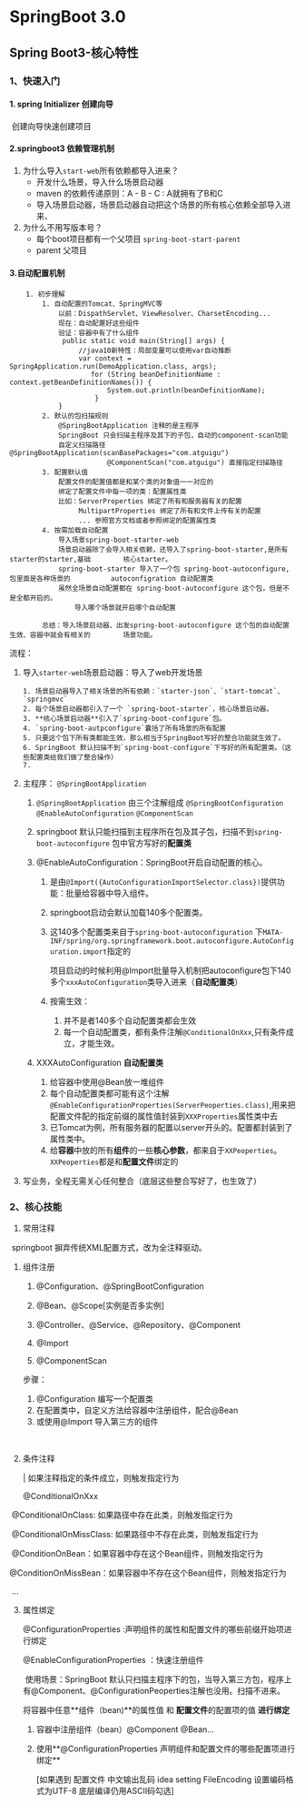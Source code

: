 # SpringBoot 3.0

## Spring Boot3-核心特性

### 1、快速入门

#### 1. spring Initializer 创建向导

​		创建向导快速创建项目

#### 2.springboot3 依赖管理机制

1. 为什么导入`start-web`所有依赖都导入进来？
   + 开发什么场景，导入什么场景启动器
   + maven 的依赖传递原则：A - B - C : A就拥有了B和C
   + 导入场景启动器，场景启动器自动把这个场景的所有核心依赖全部导入进来、
2. 为什么不用写版本号？
   + 每个boot项目都有一个父项目 `spring-boot-start-parent` 
   + parent 父项目 

####  3.自动配置机制

  		1. 初步理解
  	   		1. 自动配置的Tomcat、SpringMVC等
  	   			以前：DispathServlet、ViewResolver、CharsetEncoding...
  	   			现在：自动配置好这些组件
  	   			验证：容器中有了什么组件
  	   			 public static void main(String[] args) {
  	       			 //java10新特性：局部变量可以使用var自动推断
  	       			 var context = SpringApplication.run(DemoApplication.class, args);
  	        			for (String beanDefinitionName : context.getBeanDefinitionNames()) {
  	            			System.out.println(beanDefinitionName);
  	       				 }
  	       		}
  	   		2. 默认的包扫描规则
  	   			@SpringBootApplication 注释的是主程序
  	   			SpringBoot 只会扫描主程序及其下的子包，自动的component-scan功能
  	   			自定义扫描路径 @SpringBootApplication(scanBasePackages="com.atguigu")
  	   						@ComponentScan("com.atguigu") 直接指定扫描路径
  	   		3. 配置默认值
  	   			配置文件的配置值都是和某个类的对象值一一对应的
  	   			绑定了配置文件中每一项的类：配置属性类
  	   			比如：ServerProperties 绑定了所有和服务器有关的配置
  	   				 MultipartProperties 绑定了所有和文件上传有关的配置
  	   				 ... 参照官方文档或者参照绑定的配置属性类
  	   		4. 按需加载自动配置
  	   			导入场景spring-boot-starter-web
  	   			场景启动器除了会导入相关依赖，还导入了spring-boot-starter,是所有starter的starter,基础		核心starter。
  	   			spring-boot-starter 导入了一个包 spring-boot-autoconfigure,包里面是各种场景的			autoconfigration 自动配置类
  	   			虽然全场景自动配置都在 spring-boot-autoconfigure 这个包，但是不是全都开启的。
  	   				导入哪个场景就开启哪个自动配置
  	   		
  	   		总结：导入场景启动器、出发spring-boot-autoconfigure 这个包的自动配置生效、容器中就会有相关的		   场景功能。



流程：

 1. 导入`starter-web`场景启动器：导入了web开发场景

    	1. 场景启动器导入了相关场景的所有依赖：`starter-json`、`start-tomcat`、`springmvc`
    	2. 每个场景启动器都引入了一个 `spring-boot-starter`，核心场景启动器。
    	3. **核心场景启动器**引入了`spring-boot-configure`包。
    	4. `spring-boot-autpconfigure`囊括了所有场景的所有配置
    	5. 只要这个包下所有类都能生效，那么相当于SpringBoot写好的整合功能就生效了。
    	6. SpringBoot 默认扫描不到`spring-boot-configure`下写好的所有配置类。（这些配置类给我们做了整合操作）
    	7. 

 2. 主程序： `@SpringBootApplication`

    1.  `@SpringBootApplication` 由三个注解组成 `@SpringBootConfiguration` `@EnableAutoConfiguration` `@ComponentScan` 

    2. springboot 默认只能扫描到主程序所在包及其子包，扫描不到`spring-boot-autoconfigure` 包中官方写好的**配置类**

    3. @EnableAutoConfiguration：SpringBoot开启自动配置的核心。

       1. 是由`@Import({AutoConfigurationImportSelector.class})`提供功能：批量给容器中导入组件。

       2. springboot启动会默认加载140多个配置类。

       3. 这140多个配置类来自于`spring-boot-autoconfiguration` 下`MATA-INF/spring/org.springframework.boot.autoconfigure.AutoConfiguration.import`指定的

          项目启动的时候利用@Import批量导入机制把autoconfigure包下140多个`xxxAutoConfiguration`类导入进来（**自动配置类**）

       4. 按需生效：

          	1. 并不是者140多个自动配置类都会生效
          	2. 每一个自动配置类，都有条件注解`@ConditionalOnXxx`,只有条件成立，才能生效。

    4. XXXAutoConfiguration **自动配置类**

       	1. 给容器中使用@Bean放一堆组件
       	2. 每个自动配置类都可能有这个注解`@EnableConfigurationProperties(ServerPeoperties.class)`,用来把配置文件配的指定前缀的属性值封装到`XXXProperties`属性类中去
       	3. 已Tomcat为例，所有服务器的配置以server开头的。配置都封装到了属性类中。
       	4. 给**容器**中放的所有**组件**的一些**核心参数**，都来自于`XXPeoperties`。`XXPeoperties`都是和**配置文件**绑定的

 3. 写业务，全程无需关心任何整合（底层这些整合写好了，也生效了）

###  2、核心技能

1. 常用注释

​		springboot 摒弃传统XML配置方式，改为全注释驱动。

  1. 组件注册

     1. @Configuration、@SpringBootConfiguration

     2. @Bean、@Scope[实例是否多实例]

     3. @Controller、@Service、@Repository、@Component

     4. @Import

     5. @ComponentScan

        

     步骤：

     1. @Configuration 编写一个配置类
     2. 在配置类中，自定义方法给容器中注册组件，配合@Bean
     3. 或使用@Import 导入第三方的组件

     ​			

  2. 条件注释

     | 如果注释指定的条件成立，则触发指定行为

     @ConditionalOnXxx


​		@ConditionalOnClass: 如果路径中存在此类，则触发指定行为

​		@ConditionalOnMissClass: 如果路径中不存在此类，则触发指定行为

​		@ConditionOnBean：如果容器中存在这个Bean组件，则触发指定行为

​		@ConditionOnMissBean：如果容器中不存在这个Bean组件，则触发指定行为

​		... 

 3. 属性绑定

    @ConfigurationProperties :声明组件的属性和配置文件的哪些前缀开始项进行绑定

    @EnableConfigurationProperties ：快速注册组件

    ​	使用场景：SpringBoot 默认只扫描主程序下的包，当导入第三方包，程序上有@Component、@ConfigurationPeoperties注解也没用。扫描不进来。

    将容器中任意**组件（bean)**的属性值 和 **配置文件**的配置项的值 **进行绑定**

    1. 容器中注册组件（bean）@Component @Bean...

    2. 使用**@ConfigurationProperties 声明组件和配置文件的哪些配置项进行绑定**
    
       [如果遇到 配置文件 中文输出乱码 idea setting FileEncoding 设置编码格式为UTF-8 底层编译仍用ASCII码勾选]

​	

